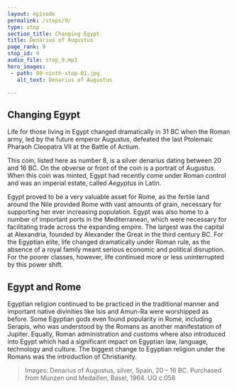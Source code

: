 ```yaml
---
layout: episode
permalink: /stops/9/
type: stop
section_title: Changing Egypt
title: Denarius of Augustus
page_rank: 9
stop_id: 9
audio_file: stop_9.mp3
hero_images:
 - path: 09-ninth-stop-01.jpg
   alt_text: Denarius of Augustus

---
```


## Changing Egypt 

Life for those living in Egypt changed dramatically in 31 BC when the Roman army, led by the future emperor Augustus, defeated the last Ptolemaic Pharaoh Cleopatra VII at the Battle of Actium. 

This coin, listed here as number 8, is a silver denarius dating between 20 and 16 BC. On the obverse or front of the coin is a portrait of Augustus. When this coin was minted, Egypt had recently come under Roman control and was an imperial estate, called <i>Aegyptus</i> in Latin. 

Egypt proved to be a very valuable asset for Rome, as the fertile land around the Nile provided Rome with vast amounts of grain, necessary for supporting her ever increasing population. Egypt was also home to a number of important ports in the Mediterranean, which were necessary for facilitating trade across the expanding empire. The largest was the capital at Alexandria, founded by Alexander the Great in the third century BC. For the Egyptian elite, life changed dramatically under Roman rule, as the absence of a royal family meant serious economic and political disruption. For the poorer classes, however, life continued more or less uninterrupted by this power shift. 

## Egypt and Rome 

Egyptian religion continued to be practiced in the traditional manner and important native divinities like Isis and Amun-Ra were worshipped as before. Some Egyptian gods even found popularity in Rome, including Serapis, who was understood by the Romans as another manifestation of Jupiter. Equally, Roman administration and customs where also introduced into Egypt which had a significant impact on Egyptian law, language, technology and culture. The biggest change to Egyptian religion under the Romans was the introduction of Christianity. 

> Images: Denarius of Augustus, silver, Spain, 20 – 16 BC. Purchased from Munzen und Medaillen, Basel, 1964. UQ c.058 
